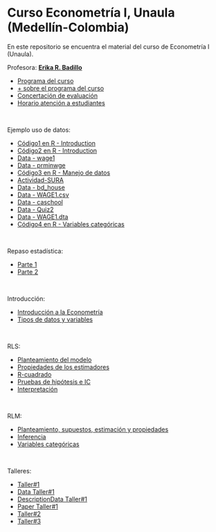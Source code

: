 # Curso Econometría I, Unaula (Medellín-Colombia)
En este repositorio se encuentra el material del curso de Econometría I (Unaula).

Profesora: [**Erika R. Badillo**](https://ebadilloe.github.io)

- [Programa del curso](https://ebadilloe.github.io/EconometriaI/SYLLABUS.xlsx)<br>
- [+ sobre el programa del curso](https://ebadilloe.github.io/EconometriaI/Instrucciones.doc)<br>
- [Concertación de evaluación](https://ebadilloe.github.io/EconometriaI/Concertacionevaluacion.docx)<br>
- [Horario atención a estudiantes](https://ebadilloe.github.io/EconometriaI/Horarioatencion.docx)<br>
<br>

Ejemplo uso de datos:

- [Código1 en R - Introduction](https://ebadilloe.github.io/EconometriaI/Ejemplo1.R)<br>
- [Código2 en R - Introduction](https://ebadilloe.github.io/EconometriaI/Ejemplo2.R)<br>
- [Data - wage1](https://ebadilloe.github.io/EconometriaI/wage1.xlsx)<br>
- [Data - prminwge](https://ebadilloe.github.io/EconometriaI/PRMINWGE.DTA)<br>
- [Código3 en R - Manejo de datos](https://ebadilloe.github.io/EconometriaI/Unidad2.R)<br>
- [Actividad-SURA](https://ebadilloe.github.io/EconometriaI/EBadillo_ActividadSURA.docx)<br>
- [Data - bd_house](https://ebadilloe.github.io/EconometriaI/bd_house.csv)<br>
- [Data - WAGE1.csv](https://ebadilloe.github.io/EconometriaI/WAGE1.csv)<br>
- [Data - caschool](https://ebadilloe.github.io/EconometriaI/caschool.xls)<br>
- [Data - Quiz2](https://ebadilloe.github.io/EconometriaI/data.txt)<br>
- [Data - WAGE1.dta](https://ebadilloe.github.io/EconometriaI/WAGE1.DTA)<br>
- [Código4 en R - Variables categóricas](https://ebadilloe.github.io/EconometriaI/Varscategorica.R)<br>

<br>

Repaso estadística:

- [Parte 1](https://ebadilloe.github.io/EconometriaI/RepasoEstadistica_1.pdf)<br>
- [Parte 2](https://ebadilloe.github.io/EconometriaI/RepasoEstadistica_2.pdf)<br>

<br>

Introducción:

- [Introducción a la Econometría](https://ebadilloe.github.io/EconometriaI/IntroducciónEconometria.pdf)<br>
- [Tipos de datos y variables](https://ebadilloe.github.io/EconometriaI/DatosyVariables.pdf)<br>

<br>

RLS:

- [Planteamiento del modelo](https://ebadilloe.github.io/EconometriaI/RLS_planteamiento.pdf)<br>
- [Propiedades de los estimadores](https://ebadilloe.github.io/EconometriaI/RLS_propiedades.pdf)<br>
- [R-cuadrado](https://ebadilloe.github.io/EconometriaI/Rcuadrado.pdf)<br>
- [Pruebas de hipótesis e IC](https://ebadilloe.github.io/EconometriaI/RLS_Inferencia.pdf)<br>
- [Interpretación](https://ebadilloe.github.io/EconometriaI/Interpretacion.pdf)<br>

<br>

RLM:

- [Planteamiento, supuestos, estimación y propiedades](https://ebadilloe.github.io/EconometriaI/RLM_planteamiento.pdf)<br>
- [Inferencia](https://ebadilloe.github.io/EconometriaI/RLM_inferencia.pdf)<br>
- [Variables categóricas](https://ebadilloe.github.io/EconometriaI/RLM_varcategoricas.pdf)<br>


<br>

Talleres:

- [Taller#1](https://ebadilloe.github.io/EconometriaI/Taller1.pdf)<br>
- [Data Taller#1](https://ebadilloe.github.io/EconometriaI/DataTaller1.raw)<br>
- [DescriptionData Taller#1](https://ebadilloe.github.io/EconometriaI/WAGE2_description.txt)<br>
- [Paper Taller#1](https://ebadilloe.github.io/EconometriaI/PaperTaller1.pdf)<br>
- [Taller#2](https://ebadilloe.github.io/EconometriaI/Tallervarscategorica.pdf)<br>
- [Taller#3](https://ebadilloe.github.io/EconometriaI/Taller_RLM.pdf)<br>